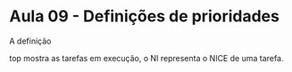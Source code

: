 # Aula 09 - Definições de prioridades

A definição

top mostra as tarefas em execução, o NI representa o NICE de uma tarefa.
